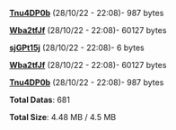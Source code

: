 [**Tnu4DP0b**](/data/Tnu4DP0b.txt) (28/10/22 - 22:08)- 987 bytes

[**Wba2tfJf**](/data/Wba2tfJf.txt) (28/10/22 - 22:08)- 60127 bytes

[**sjGPt15j**](/data/sjGPt15j.txt) (28/10/22 - 22:08)- 6 bytes

[**Wba2tfJf**](/data/Wba2tfJf.txt) (28/10/22 - 22:08)- 60127 bytes

[**Tnu4DP0b**](/data/Tnu4DP0b.txt) (28/10/22 - 22:08)- 987 bytes

**Total Datas**: 681

**Total Size**: 4.48 MB / 4.5 MB